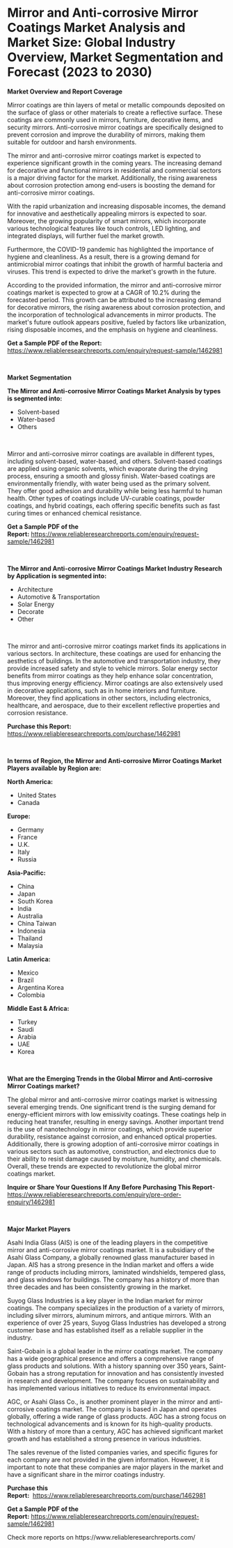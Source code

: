 <p><h1>Mirror and Anti-corrosive Mirror Coatings Market Analysis and Market Size: Global Industry Overview, Market Segmentation and Forecast (2023 to 2030)</h1></p><p><strong>Market Overview and Report Coverage</strong></p>
<p><p>Mirror coatings are thin layers of metal or metallic compounds deposited on the surface of glass or other materials to create a reflective surface. These coatings are commonly used in mirrors, furniture, decorative items, and security mirrors. Anti-corrosive mirror coatings are specifically designed to prevent corrosion and improve the durability of mirrors, making them suitable for outdoor and harsh environments.</p><p>The mirror and anti-corrosive mirror coatings market is expected to experience significant growth in the coming years. The increasing demand for decorative and functional mirrors in residential and commercial sectors is a major driving factor for the market. Additionally, the rising awareness about corrosion protection among end-users is boosting the demand for anti-corrosive mirror coatings.</p><p>With the rapid urbanization and increasing disposable incomes, the demand for innovative and aesthetically appealing mirrors is expected to soar. Moreover, the growing popularity of smart mirrors, which incorporate various technological features like touch controls, LED lighting, and integrated displays, will further fuel the market growth.</p><p>Furthermore, the COVID-19 pandemic has highlighted the importance of hygiene and cleanliness. As a result, there is a growing demand for antimicrobial mirror coatings that inhibit the growth of harmful bacteria and viruses. This trend is expected to drive the market's growth in the future.</p><p>According to the provided information, the mirror and anti-corrosive mirror coatings market is expected to grow at a CAGR of 10.2% during the forecasted period. This growth can be attributed to the increasing demand for decorative mirrors, the rising awareness about corrosion protection, and the incorporation of technological advancements in mirror products. The market's future outlook appears positive, fueled by factors like urbanization, rising disposable incomes, and the emphasis on hygiene and cleanliness.</p></p>
<p><strong>Get a Sample PDF of the Report:</strong> <a href="https://www.reliableresearchreports.com/enquiry/request-sample/1462981">https://www.reliableresearchreports.com/enquiry/request-sample/1462981</a></p>
<p>&nbsp;</p>
<p><strong>Market Segmentation</strong></p>
<p><strong>The Mirror and Anti-corrosive Mirror Coatings Market Analysis by types is segmented into:</strong></p>
<p><ul><li>Solvent-based</li><li>Water-based</li><li>Others</li></ul></p>
<p>&nbsp;</p>
<p><p>Mirror and anti-corrosive mirror coatings are available in different types, including solvent-based, water-based, and others. Solvent-based coatings are applied using organic solvents, which evaporate during the drying process, ensuring a smooth and glossy finish. Water-based coatings are environmentally friendly, with water being used as the primary solvent. They offer good adhesion and durability while being less harmful to human health. Other types of coatings include UV-curable coatings, powder coatings, and hybrid coatings, each offering specific benefits such as fast curing times or enhanced chemical resistance.</p></p>
<p><strong>Get a Sample PDF of the Report:</strong>&nbsp;<a href="https://www.reliableresearchreports.com/enquiry/request-sample/1462981">https://www.reliableresearchreports.com/enquiry/request-sample/1462981</a></p>
<p>&nbsp;</p>
<p><strong>The Mirror and Anti-corrosive Mirror Coatings Market Industry Research by Application is segmented into:</strong></p>
<p><ul><li>Architecture</li><li>Automotive & Transportation</li><li>Solar Energy</li><li>Decorate</li><li>Other</li></ul></p>
<p>&nbsp;</p>
<p><p>The mirror and anti-corrosive mirror coatings market finds its applications in various sectors. In architecture, these coatings are used for enhancing the aesthetics of buildings. In the automotive and transportation industry, they provide increased safety and style to vehicle mirrors. Solar energy sector benefits from mirror coatings as they help enhance solar concentration, thus improving energy efficiency. Mirror coatings are also extensively used in decorative applications, such as in home interiors and furniture. Moreover, they find applications in other sectors, including electronics, healthcare, and aerospace, due to their excellent reflective properties and corrosion resistance.</p></p>
<p><strong>Purchase this Report:</strong>&nbsp; <a href="https://www.reliableresearchreports.com/purchase/1462981">https://www.reliableresearchreports.com/purchase/1462981</a></p>
<p>&nbsp;</p>
<p><strong>In terms of Region, the Mirror and Anti-corrosive Mirror Coatings Market Players available by Region are:</strong></p>
<p>
    <p> <strong> North America: </strong>
        <ul>
            <li>United States</li>
            <li>Canada</li>
        </ul>
        </p> 
    <p> <strong> Europe: </strong>
        <ul>
            <li>Germany</li>
            <li>France</li>
            <li>U.K.</li>
            <li>Italy</li>
            <li>Russia</li>
        </ul>
        </p> 
    <p> <strong> Asia-Pacific: </strong>
        <ul>
            <li>China</li>
            <li>Japan</li>
            <li>South Korea</li>
            <li>India</li>
            <li>Australia</li>
            <li>China Taiwan</li>
            <li>Indonesia</li>
            <li>Thailand</li>
            <li>Malaysia</li>
        </ul>
        </p> 
    <p> <strong> Latin America: </strong>
        <ul>
            <li>Mexico</li>
            <li>Brazil</li>
            <li>Argentina Korea</li>
            <li>Colombia</li>
        </ul>
        </p> 
    <p> <strong> Middle East & Africa: </strong>
        <ul>
            <li>Turkey</li>
            <li>Saudi</li>
            <li>Arabia</li>
            <li>UAE</li>
            <li>Korea</li>
        </ul>
    </p>
    </p>
<p>&nbsp;</p>
<p><strong>What are the Emerging Trends in the Global Mirror and Anti-corrosive Mirror Coatings market?</strong></p>
<p><p>The global mirror and anti-corrosive mirror coatings market is witnessing several emerging trends. One significant trend is the surging demand for energy-efficient mirrors with low emissivity coatings. These coatings help in reducing heat transfer, resulting in energy savings. Another important trend is the use of nanotechnology in mirror coatings, which provide superior durability, resistance against corrosion, and enhanced optical properties. Additionally, there is growing adoption of anti-corrosive mirror coatings in various sectors such as automotive, construction, and electronics due to their ability to resist damage caused by moisture, humidity, and chemicals. Overall, these trends are expected to revolutionize the global mirror coatings market.</p></p>
<p><strong>Inquire or Share Your Questions If Any Before Purchasing This Report</strong>- <a href="https://www.reliableresearchreports.com/enquiry/pre-order-enquiry/1462981">https://www.reliableresearchreports.com/enquiry/pre-order-enquiry/1462981</a></p>
<p>&nbsp;</p>
<p><strong>Major Market Players</strong></p>
<p><p>Asahi India Glass (AIS) is one of the leading players in the competitive mirror and anti-corrosive mirror coatings market. It is a subsidiary of the Asahi Glass Company, a globally renowned glass manufacturer based in Japan. AIS has a strong presence in the Indian market and offers a wide range of products including mirrors, laminated windshields, tempered glass, and glass windows for buildings. The company has a history of more than three decades and has been consistently growing in the market.</p><p>Suyog Glass Industries is a key player in the Indian market for mirror coatings. The company specializes in the production of a variety of mirrors, including silver mirrors, aluminum mirrors, and antique mirrors. With an experience of over 25 years, Suyog Glass Industries has developed a strong customer base and has established itself as a reliable supplier in the industry.</p><p>Saint-Gobain is a global leader in the mirror coatings market. The company has a wide geographical presence and offers a comprehensive range of glass products and solutions. With a history spanning over 350 years, Saint-Gobain has a strong reputation for innovation and has consistently invested in research and development. The company focuses on sustainability and has implemented various initiatives to reduce its environmental impact.</p><p>AGC, or Asahi Glass Co., is another prominent player in the mirror and anti-corrosive coatings market. The company is based in Japan and operates globally, offering a wide range of glass products. AGC has a strong focus on technological advancements and is known for its high-quality products. With a history of more than a century, AGC has achieved significant market growth and has established a strong presence in various industries.</p><p>The sales revenue of the listed companies varies, and specific figures for each company are not provided in the given information. However, it is important to note that these companies are major players in the market and have a significant share in the mirror coatings industry.</p></p>
<p><strong>Purchase this Report:</strong>&nbsp;&nbsp;<a href="https://www.reliableresearchreports.com/purchase/1462981">https://www.reliableresearchreports.com/purchase/1462981</a></p>
<p></p>
<p><strong>Get a Sample PDF of the Report:</strong>&nbsp;<a href="https://www.reliableresearchreports.com/enquiry/request-sample/1462981">https://www.reliableresearchreports.com/enquiry/request-sample/1462981</a></p>
<p>Check more reports on https://www.reliableresearchreports.com/</p>